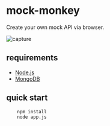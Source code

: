 mock-monkey
======
Create your own mock API via browser.

![capture](doc/img/capture_top.png "capture")

requirements
------
+ [Node.js](http://nodejs.org/)
+ [MongoDB](http://www.mongodb.org/)


quick start
------
```bash
    npm install
    node app.js
```


